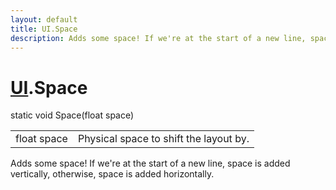 ```yaml
---
layout: default
title: UI.Space
description: Adds some space! If we're at the start of a new line, space is added vertically, otherwise, space is added horizontally.
---
```

# [UI]({{site.url}}/Pages/Reference/UI.html).Space

<div class='signature' markdown='1'>
static void Space(float space)
</div>

|  |  |
|--|--|
|float space|Physical space to shift the layout by.|

Adds some space! If we're at the start of a new line, space is added vertically,
otherwise, space is added horizontally.



